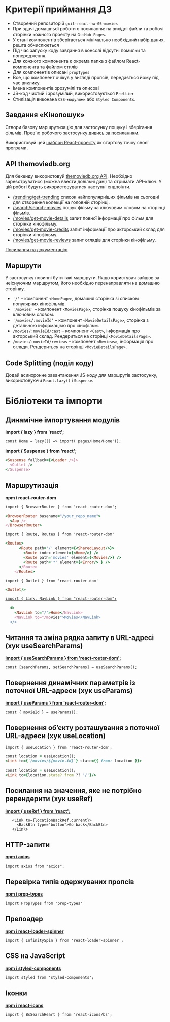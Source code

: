 
# Критерії приймання ДЗ

- Створений репозиторій `goit-react-hw-05-movies`
- При здачі домашньої роботи є посилання: на вихідні файли та робочі сторінки
  кожного проекту на `GitHub Pages`.
- У стані компонентів зберігається мінімально необхідний набір даних, решта
  обчислюється
- Під час запуску коду завдання в консолі відсутні помилки та попередження.
- Для кожного компонента є окрема папка з файлом React-компонента та файлом
  стилів
- Для компонентів описані `propTypes`
- Все, що компонент очікує у вигляді пропсів, передається йому під час виклику.
- Імена компонентів зрозумілі та описові
- JS-код чистий і зрозумілий, використовується `Prettier`
- Стилізація виконана `CSS-модулями` або `Styled Components`.

## Завдання «Кінопошук»

Створи базову маршрутизацію для застосунку пошуку і зберігання фільмів. Прев'ю
робочого застосунку
[дивись за посиланням](https://drive.google.com/file/d/1vR0hi3n1236Q5Bg4-se-8JVKD9UKSfId/view?usp=sharing).

Використовуй цей
[шаблон React-проекту](https://github.com/goitacademy/react-homework-template#readme)
як стартову точку своєї програми.

## API themoviedb.org

Для бекенду використовуй [themoviedb.org API](https://www.themoviedb.org/).
Необхідно зареєструватися (можна ввести довільні дані) та отримати API-ключ. У
цій роботі будуть використовуватися наступні ендпоінти.

- [/trending/get-trending](https://developers.themoviedb.org/3/trending/get-trending)
  список найпопулярніших фільмів на сьогодні для створення колекції на головній
  сторінці.
- [/search/search-movies](https://developers.themoviedb.org/3/search/search-movies)
  пошук фільму за ключовим словом на сторінці фільмів.
- [/movies/get-movie-details](https://developers.themoviedb.org/3/movies/get-movie-details)
  запит повної інформації про фільм для сторінки кінофільму.
- [/movies/get-movie-credits](https://developers.themoviedb.org/3/movies/get-movie-credits)
  запит інформації про акторський склад для сторінки кінофільму.
- [/movies/get-movie-reviews](https://developers.themoviedb.org/3/movies/get-movie-reviews)
  запит оглядів для сторінки кінофільму.

[Посилання на документацію](https://developers.themoviedb.org/3/getting-started/introduction)

## Маршрути

У застосунку повинні бути такі маршрути. Якщо користувач зайшов за неіснуючим
маршрутом, його необхідно перенаправляти на домашню сторінку.

- `'/'` – компонент `<HomePage>`, домашня сторінка зі списком популярних
  кінофільмів.
- `'/movies'` – компонент `<MoviesPage>`, сторінка пошуку кінофільмів за
  ключовим словом.
- `'/movies/:movieId'` – компонент `<MovieDetailsPage>`, сторінка з детальною
  інформацією про кінофільм.
- `/movies/:movieId/cast` – компонент `<Cast>`, інформація про акторський склад.
  Рендериться на сторінці `<MovieDetailsPage>`.
- `/movies/:movieId/reviews` – компонент `<Reviews>`, інформація про огляди.
  Рендериться на сторінці `<MovieDetailsPage>`.

## Code Splitting (поділ коду)

Додай асинхронне завантаження JS-коду для маршрутів застосунку, використовуючи
`React.lazy()` і `Suspense`.

# Бібліотеки та імпорти

## Динамічне імпортування модулів
**import { lazy } from 'react';**

`const Home = lazy(() => import('pages/Home/Home'));`

**import { Suspense } from 'react';**

```ruby
<Suspense fallback={<Loader />}>
  <Outlet />
</Suspense>
```

## Маршрутизація
**npm i react-router-dom** 

`import { BrowserRouter } from 'react-router-dom';`

```ruby
<BrowserRouter basename="/your_repo_name">
  <App />
</BrowserRouter>
```

`import { Route, Routes } from 'react-router-dom'`

```ruby
<Routes>
      <Route path='/' element={<SharedLayout/>}>
        <Route index element={<Home/>} />
        <Route path='movies' element={<Movies/>} />
        <Route path='*' element={<Error/> } />
      </Route>
    </Routes>
```

`import { Outlet } from 'react-router-dom'`

```ruby
<Outlet/>
```

[`import { Link, NavLink } from "react-router-dom";`](https://reactrouter.com/en/main/components/nav-link)

```ruby
  <>
    <NavLink to="/">Home</NavLink>
    <NavLink to="/movies">Movies</NavLink>
  </>
```
## Читання та зміна рядка запиту в URL-адресі (хук useSearchParams)
[**import { useSearchParams } from 'react-router-dom';**](https://developer.mozilla.org/en-US/docs/Web/API/URLSearchParams)

```const [searchParams, setSearchParams] = useSearchParams();```

## Повернення динамічних параметрів із поточної URL-адреси (хук useParams)
[**import { useParams } from 'react-router-dom';**](https://reactrouter.com/en/main/hooks/use-params)

`const { movieId } = useParams();`

## Повернення об’єкту розташування з поточної URL-адреси (хук useLocation)
`import { useLocation } from 'react-router-dom';`

```ruby
const location = useLocation();
<Link to={`/movies/${movie.id}`} state={{ from: location }}>
```

```ruby
const location = useLocation();
<Link to={location.state?.from ?? '/'}/>
```

## Посилання на значення, яке не потрібно ререндерити (хук useRef)
[**import { useRef } from 'react';**](https://react.dev/reference/react/useRef)

```const locationBackRef = useRef(location.state?.from ?? '/');
   <Link to={locationBackRef.current}>
     <BackBtn type="button">Go back</BackBtn>
   </Link>
```


## HTTP-запити 
[**npm i axios**](https://axios-http.com/)

`import axios from "axios";`

## Перевірка типів одержуваних пропсів
[**npm i prop-types**](https://www.npmjs.com/package/prop-types)

`import PropTypes from 'prop-types'`

## Прелоадер
[**npm i  react-loader-spinner**](https://mhnpd.github.io/react-loader-spinner/)

`import { InfinitySpin } from 'react-loader-spinner';`

## CSS на JavaScript
[**npm i styled-components**](https://www.npmjs.com/package/styled-components)

`import styled from 'styled-components';`

## Іконки
[**npm i react-icons**](https://www.npmjs.com/package/react-icons)

`import { BsSearchHeart } from 'react-icons/bs';`

